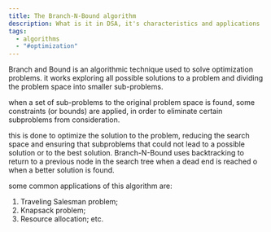 ```yaml
---
title: The Branch-N-Bound algorithm
description: What is it in DSA, it's characteristics and applications
tags:
  - algorithms
  - "#optimization"
---
```

Branch and Bound is an algorithmic technique used to solve optimization problems. it works exploring all possible solutions to a problem and dividing the problem space into smaller sub-problems.

when a set of sub-problems to the original problem space is found, some constraints (or bounds) are applied, in order to eliminate certain subproblems from consideration.

this is done to optimize the solution to the problem, reducing the search space and ensuring that subproblems that could not lead to a possible solution or to the best solution.
Branch-N-Bound uses backtracking to return to a previous node in the search tree when a dead end is reached o when a better solution is found.

some common applications of this algorithm are:
1. Traveling Salesman problem;
2. Knapsack problem;
3. Resource allocation;
etc.